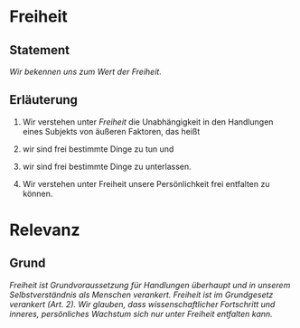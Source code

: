 <!--
   NAME - The NAME of this project is:
ethos

  FILE - The FILENAME of the current file is:
/v2.md

  CREATION - This project was CREATED on:
2017-01-28-16:15:00 UTC

  MODIFICATION - This project was last MODIFIED on:
2017-01-28-16:15:00 UTC

  VERSION - The current VERSION of this project is:
<git-commit-hash>-2017-01-28-16:15:00 UTC

  CREATOR(S) - This project was CREATED by:
Michael Czechowski, Martin Maga

  CONTACT - You can CONTACT the creator(s) or developer(s) of this project at:
E-Mail: mail@martinmaga.de

  COPYRIGHT - The COPYRIGHT holder of this project is:
COPYRIGHT (c) 2016 Martin Maga

  LICENSE - This project is LICENSED under the following license:
Martin Maga 2016 CC BY-SA 4.0 https://creativecommons.org

  SUBFILE – This is a SUBFILE! For more INFORMATION on this project go to:
/README.md
-->

# Freiheit
## Statement
*Wir bekennen uns zum Wert der Freiheit.*

## Erläuterung

1. Wir verstehen unter *Freiheit* die Unabhängigkeit in den Handlungen eines Subjekts von äußeren Faktoren, das heißt

  1. wir sind frei bestimmte Dinge zu tun und

  2. wir sind frei bestimmte Dinge zu unterlassen.

2. Wir verstehen unter Freiheit unsere Persönlichkeit frei entfalten zu können.

# Relevanz
## Grund
*Freiheit ist Grundvoraussetzung für Handlungen überhaupt und in unserem Selbstverständnis als Menschen verankert.
Freiheit ist im Grundgesetz verankert (Art. 2).
Wir glauben, dass wissenschaftlicher Fortschritt und inneres, persönliches Wachstum sich nur unter Freiheit entfalten kann.*
